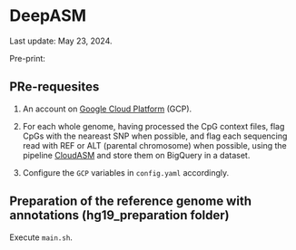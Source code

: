 # DeepASM

Last update: May 23, 2024.

Pre-print: 

## PRe-requesites

1. An account on [Google Cloud Platform](https://cloud.google.com/) (GCP).

2. For each whole genome, having processed the CpG context files, flag CpGs with the neareast SNP when possible, and flag each sequencing read with REF or ALT (parental chromosome) when possible, using the pipeline [CloudASM](https://github.com/TyckoLab/CloudASM) and store them on BigQuery in a dataset. 

3. Configure the `GCP` variables in `config.yaml` accordingly.


## Preparation of the reference genome with annotations (hg19_preparation folder)

Execute `main.sh`. 